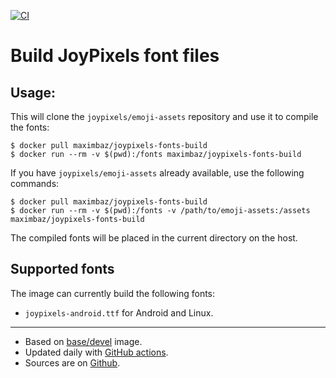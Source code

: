 [![CI](https://github.com/maximbaz/docker-joypixels-fonts-build/actions/workflows/ci.yml/badge.svg)](https://github.com/maximbaz/docker-joypixels-fonts-build/actions/workflows/ci.yml)

# Build JoyPixels font files

## Usage:

This will clone the `joypixels/emoji-assets` repository and use it to compile the fonts:

```
$ docker pull maximbaz/joypixels-fonts-build
$ docker run --rm -v $(pwd):/fonts maximbaz/joypixels-fonts-build
```

If you have `joypixels/emoji-assets` already available, use the following commands:

```
$ docker pull maximbaz/joypixels-fonts-build
$ docker run --rm -v $(pwd):/fonts -v /path/to/emoji-assets:/assets maximbaz/joypixels-fonts-build
```

The compiled fonts will be placed in the current directory on the host.

## Supported fonts

The image can currently build the following fonts:

- `joypixels-android.ttf` for Android and Linux.

---

- Based on [base/devel](https://hub.docker.com/r/base/devel/) image.
- Updated daily with [GitHub actions](https://github.com/maximbaz/docker-joypixels-fonts-build/actions).
- Sources are on [Github](https://github.com/maximbaz/docker-joypixels-fonts-build).
